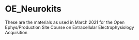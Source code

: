 # OE_Neurokits

These are the materials as used in March 2021 for the Open Ephys/Production Site Course on Extracellular Electrophysiology Acquisition. 

